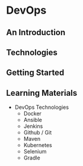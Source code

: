 # DevOps



## An Introduction

## Technologies

## Getting Started

## Learning Materials

- DevOps Technologies
  - Docker 
  - Ansible 
  - Jenkins 
  - Github / Git 
  - Maven 
  - Kubernetes 
  - Selenium 
  - Gradle 